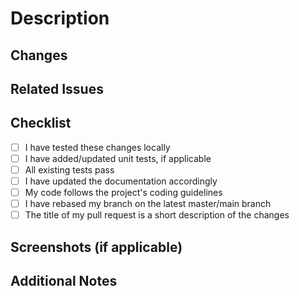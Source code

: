 # Description

<!-- Briefly describe the purpose of this pull request -->

## Changes

<!-- List the high-level changes introduced by this pull request -->

## Related Issues

<!-- Mention any related issues that this pull request addresses or closes (e.g., "Fixes #123") -->

## Checklist

- [ ] I have tested these changes locally
- [ ] I have added/updated unit tests, if applicable
- [ ] All existing tests pass
- [ ] I have updated the documentation accordingly
- [ ] My code follows the project's coding guidelines
- [ ] I have rebased my branch on the latest master/main branch
- [ ] The title of my pull request is a short description of the changes

## Screenshots (if applicable)

<!-- Include screenshots or GIFs if the changes are visual -->

## Additional Notes

<!-- Add any additional information that might be relevant to reviewers -->
